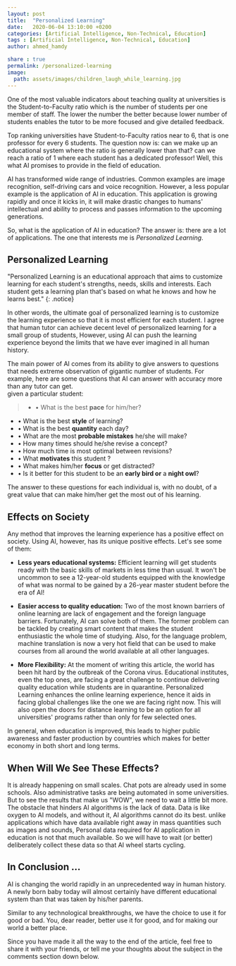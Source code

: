 ```yaml
---
layout: post
title:  "Personalized Learning"
date:   2020-06-04 13:10:00 +0200
categories: [Artificial Intelligence, Non-Technical, Education]
tags : [Artificial Intelligence, Non-Technical, Education]
author: ahmed_hamdy

share : true
permalink: /personalized-learning
image:
  path: assets/images/children_laugh_while_learning.jpg
---
```


One of the most valuable indicators about teaching quality at universities is the Student-to-Faculty ratio which is the number of students per one member of staff. The lower the number the better because lower number of students enables the tutor to be more focused and give detailed feedback.

Top ranking universities have Student-to-Faculty ratios near to 6, that is one professor for every 6 students. The question now is: can we make up an educational system where the ratio is generally lower than that? can we reach a ratio of 1 where each student has a dedicated professor! Well, this what AI promises to provide in the field of education.

AI has transformed wide range of industries. Common examples are image recognition, self-driving cars and voice recognition. However, a less popular example is the application of AI in education. This application is growing rapidly and once it kicks in, it will make drastic changes to humans' intellectual and ability to process and passes information to the upcoming generations.

So, what is the application of AI in education? The answer is: there are a lot of applications. The one that interests me is *Personalized Learning*.

## Personalized Learning
"Personalized Learning is an educational approach that aims to customize learning for each student's strengths, needs, skills and interests. Each student gets a learning plan that's based on what he knows and how he learns best."
{: .notice}

In other words, the  ultimate goal of personalized learning is to customize the learning experience so that it is most efficient for each student. I agree that human tutor can achieve decent level of personalized learning for a small group of students, However, using AI can push the learning experience beyond the limits that we have ever imagined in all human history.

The main power of AI comes from its ability to give answers to questions that needs extreme observation of gigantic number of students. For example, here are some questions that AI can answer with accuracy more than any tutor can get.<br>
 given a particular student:
>- • What is the best **pace** for him/her?
- • What is the best **style** of learning?
- • What is the best **quantity** each day?
- • What are the most **probable mistakes** he/she will make?
- • How many times should he/she revise a concept?
- • How much time is most optimal between revisions?
- • What **motivates** this student ?
- • What makes him/her **focus** or get distracted?
- • Is it better for this student to be an **early bird or** a **night owl**?

The answer to these questions for each individual is, with no doubt, of a great value that can make him/her get the most out of his learning.

## Effects on Society
Any method that improves the learning experience has a positive effect on society. Using AI, however, has its unique positive effects. Let's see some of them:

- **Less years educational systems:** Efficient learning will get students ready with the basic skills of markets in less time than usual. It won't be uncommon to see a 12-year-old students equipped with the knowledge of what was normal to be gained by a 26-year master student before the era of AI!

- **Easier access to quality education:** Two of the most known barriers of online learning are lack of engagement and the foreign language barriers. Fortunately, AI can solve both of them. The former problem can be tackled by creating smart content that makes the student enthusiastic the whole time of studying. Also, for the language problem, machine translation is now a very hot field that can be used to make courses from all around the world available at all other languages.

- **More Flexibility:** At the moment of writing this article, the world has been hit hard by the outbreak of the Corona virus. Educational institutes, even the top ones, are facing a great challenge to continue delivering quality education while students are in quarantine. Personalized Learning enhances the online learning experience, hence it aids in facing global challenges like the one we are facing right now. This will also open the doors for distance learning to be an option for all universities' programs rather than only for few selected ones.

In general, when education is improved, this leads to higher public awareness and faster production by countries which makes for better economy in both short and long terms.

## When Will We See These Effects?
It is already happening on small scales. Chat pots are already used in some schools. Also administrative tasks are being automated in some universities. But to see the results that make us "WOW", we need to wait a little bit more. The obstacle that hinders AI algorithms is the lack of data. Data is like oxygen to AI models, and without it, AI algorithms cannot do its best. unlike applications which have data available right away in mass quantities such as images and sounds, Personal data required for AI application in education is not that much available. So we will have to wait (or better) deliberately collect these data so that AI wheel starts cycling.

## In Conclusion ...
AI is changing the world rapidly in an unprecedented way in human history. A newly born baby today will almost certainly have different educational system than that was taken by his/her parents.

Similar to any technological breakthroughs, we have the choice to use it for good or bad. You, dear reader, better use it for good, and for making our world a better place.

Since you have made it all the way to the end of the article, feel free to share it with your friends, or tell me your thoughts about the subject in the comments section down below.
